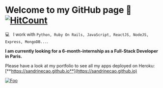 # Welcome to my GitHub page 🚀 [![HitCount](http://hits.dwyl.com/sandrinecao/sandrinecao.svg)](http://hits.dwyl.com/sandrinecao/sandrinecao)

💻 &nbsp; I work with `Python, Ruby On Rails, JavaScript, ReactJS, NodeJS, Express, MongoDB...`.

**I am currently looking for a 6-month-internship as a Full-Stack Developer in Paris.**  

Please have a look at my portfolio to see all my apps deployed on Heroku:  
[**https://sandrinecao.github.io**](https://sandrinecao.github.io)

[![Foo](https://res.cloudinary.com/dkyqbngya/image/upload/v1592561591/eursrsqyomdcrfynwrnj.png)](https://sandrinecao.github.io)
